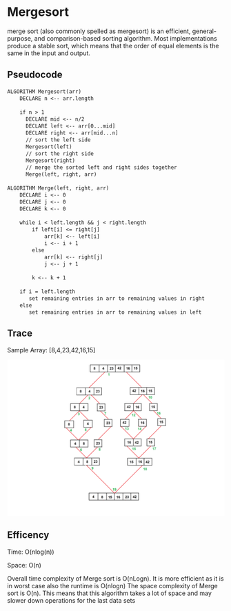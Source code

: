 # Mergesort
merge sort (also commonly spelled as mergesort) is an efficient, general-purpose, and comparison-based sorting algorithm. Most implementations produce a stable sort, which means that the order of equal elements is the same in the input and output.


## Pseudocode


```
ALGORITHM Mergesort(arr)
    DECLARE n <-- arr.length

    if n > 1
      DECLARE mid <-- n/2
      DECLARE left <-- arr[0...mid]
      DECLARE right <-- arr[mid...n]
      // sort the left side
      Mergesort(left)
      // sort the right side
      Mergesort(right)
      // merge the sorted left and right sides together
      Merge(left, right, arr)

ALGORITHM Merge(left, right, arr)
    DECLARE i <-- 0
    DECLARE j <-- 0
    DECLARE k <-- 0

    while i < left.length && j < right.length
        if left[i] <= right[j]
            arr[k] <-- left[i]
            i <-- i + 1
        else
            arr[k] <-- right[j]
            j <-- j + 1

        k <-- k + 1

    if i = left.length
       set remaining entries in arr to remaining values in right
    else
       set remaining entries in arr to remaining values in left

```

## Trace

Sample Array: [8,4,23,42,16,15]


![1](./blog/1.png)


## Efficency

Time: O(nlog(n))

Space: O(n)

Overall time complexity of Merge sort is O(nLogn). It is more efficient as it is in worst case also the runtime is O(nlogn) The space complexity of Merge sort is O(n). This means that this algorithm takes a lot of space and may slower down operations for the last data sets